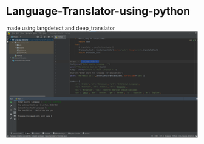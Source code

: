 # Language-Translator-using-python
made using langdetect and deep_translator
![Output img](/output.png)
